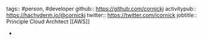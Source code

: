 ---
---

tags:: #person, #developer
github:: https://github.com/cornickj
activitypub:: https://hachyderm.io/@cornickj
twitter:: https://twitter.com/jcornick
jobtitle:: Principle Cloud Architect [[AWS]]

-
